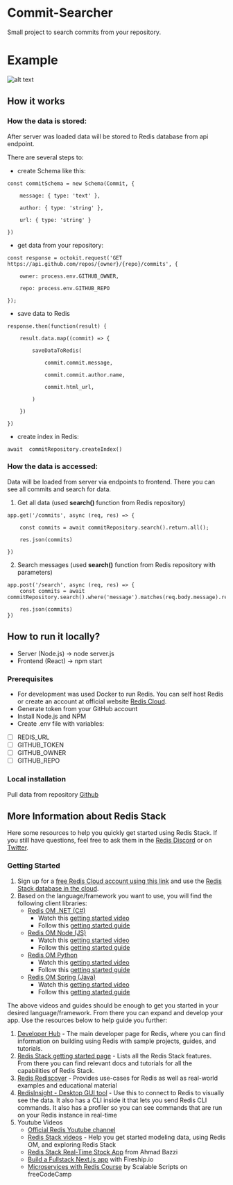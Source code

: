 

# Commit-Searcher

Small project to search commits from your repository.

# Example

 ![alt text](https://github.com/Yordaniss/commit-searcher/blob/master/example.png?raw=true)

## How it works

### How the data is stored:

After server was loaded data will be stored to Redis database from api endpoint.

There are several steps to:

* create Schema like this:

```
const commitSchema = new Schema(Commit, {

	message: { type: 'text' },

	author: { type: 'string' },

	url: { type: 'string' }

})
```

* get data from your repository:
```
const response = octokit.request('GET https://api.github.com/repos/{owner}/{repo}/commits', {

	owner: process.env.GITHUB_OWNER,

	repo: process.env.GITHUB_REPO

});
```
* save data to Redis

```
response.then(function(result) {

	result.data.map((commit) => {

		saveDataToRedis(

			commit.commit.message,

			commit.commit.author.name,

			commit.html_url,

		)

	})

})
```
* create index in Redis:
```
await  commitRepository.createIndex()
```

### How the data is accessed:

Data will be loaded from server via endpoints to frontend. There you can see all commits and search for data.

 1. Get all data (used **search()** function from Redis repository)
```
app.get('/commits', async (req, res) => {

	const commits = await commitRepository.search().return.all();

	res.json(commits)

})
```
2. Search messages (used **search()** function from Redis repository with parameters)
```
app.post('/search', async (req, res) => {
	const commits = await commitRepository.search().where('message').matches(req.body.message).return.all()

	res.json(commits)
})
```

## How to run it locally?

* Server (Node.js) -> node server.js
* Frontend (React) -> npm start

### Prerequisites

* For development was used Docker to run Redis. You can self host Redis or create an account at official website  [Redis Cloud](https://redis.info/try-free-dev-to). 
* Generate token from your GitHub account 
* Install Node.js and NPM
* Create .env file with variables:
 * [ ] REDIS_URL
 * [ ] GITHUB_TOKEN
 * [ ] GITHUB_OWNER
 * [ ] GITHUB_REPO

### Local installation

Pull data from repository [Github](https://github.com/Yordaniss/commit-searcher)

## More Information about Redis Stack

Here some resources to help you quickly get started using Redis Stack. If you still have questions, feel free to ask them in the [Redis Discord](https://discord.gg/redis) or on [Twitter](https://twitter.com/redisinc).

### Getting Started

1. Sign up for a [free Redis Cloud account using this link](https://redis.info/try-free-dev-to) and use the [Redis Stack database in the cloud](https://developer.redis.com/create/rediscloud).
1. Based on the language/framework you want to use, you will find the following client libraries:
    - [Redis OM .NET (C#)](https://github.com/redis/redis-om-dotnet)
        - Watch this [getting started video](https://www.youtube.com/watch?v=ZHPXKrJCYNA)
        - Follow this [getting started guide](https://redis.io/docs/stack/get-started/tutorials/stack-dotnet/)
    - [Redis OM Node (JS)](https://github.com/redis/redis-om-node)
        - Watch this [getting started video](https://www.youtube.com/watch?v=KUfufrwpBkM)
        - Follow this [getting started guide](https://redis.io/docs/stack/get-started/tutorials/stack-node/)
    - [Redis OM Python](https://github.com/redis/redis-om-python)
        - Watch this [getting started video](https://www.youtube.com/watch?v=PPT1FElAS84)
        - Follow this [getting started guide](https://redis.io/docs/stack/get-started/tutorials/stack-python/)
    - [Redis OM Spring (Java)](https://github.com/redis/redis-om-spring)
        - Watch this [getting started video](https://www.youtube.com/watch?v=YhQX8pHy3hk)
        - Follow this [getting started guide](https://redis.io/docs/stack/get-started/tutorials/stack-spring/)

The above videos and guides should be enough to get you started in your desired language/framework. From there you can expand and develop your app. Use the resources below to help guide you further:

1. [Developer Hub](https://redis.info/devhub) - The main developer page for Redis, where you can find information on building using Redis with sample projects, guides, and tutorials.
1. [Redis Stack getting started page](https://redis.io/docs/stack/) - Lists all the Redis Stack features. From there you can find relevant docs and tutorials for all the capabilities of Redis Stack.
1. [Redis Rediscover](https://redis.com/rediscover/) - Provides use-cases for Redis as well as real-world examples and educational material
1. [RedisInsight - Desktop GUI tool](https://redis.info/redisinsight) - Use this to connect to Redis to visually see the data. It also has a CLI inside it that lets you send Redis CLI commands. It also has a profiler so you can see commands that are run on your Redis instance in real-time
1. Youtube Videos
    - [Official Redis Youtube channel](https://redis.info/youtube)
    - [Redis Stack videos](https://www.youtube.com/watch?v=LaiQFZ5bXaM&list=PL83Wfqi-zYZFIQyTMUU6X7rPW2kVV-Ppb) - Help you get started modeling data, using Redis OM, and exploring Redis Stack
    - [Redis Stack Real-Time Stock App](https://www.youtube.com/watch?v=mUNFvyrsl8Q) from Ahmad Bazzi
    - [Build a Fullstack Next.js app](https://www.youtube.com/watch?v=DOIWQddRD5M) with Fireship.io
    - [Microservices with Redis Course](https://www.youtube.com/watch?v=Cy9fAvsXGZA) by Scalable Scripts on freeCodeCamp
